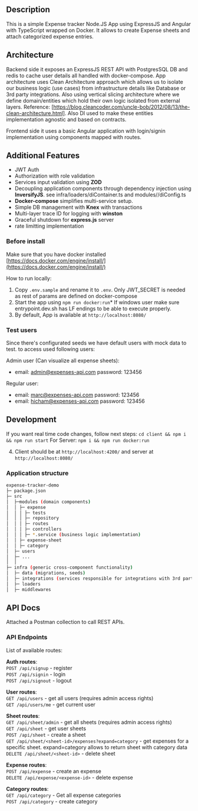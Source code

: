 ## Description

This is a simple Expense tracker Node.JS App using ExpressJS and Angular with TypeScript wrapped on Docker. It allows to create Expense sheets and attach categorized expense entries.

## Architecture

Backend side it exposes an ExpressJS REST API with PostgresSQL DB and redis to cache user details all handled with docker-compose. App architecture uses Clean Architecture approach which allows us to isolate our business logic (use cases) from infrastructure details like Database or 3rd party integrations. Also using vertical slicing architecture where we define domain/entities which hold their own logic isolated from external layers. Reference: [https://blog.cleancoder.com/uncle-bob/2012/08/13/the-clean-architecture.html]. Also DI used to make these entities implementation agnostic and based on contracts.

Frontend side it uses a basic Angular application with login/signin implementation using components mapped with routes.

## Additional Features

- JWT Auth
- Authorization with role validation
- Services input validation using **ZOD**
- Decoupling application components through dependency injection using **InversifyJS**. see infra/loaders/diContainer.ts and modules/<module-name>/diConfig.ts
- **Docker-compose** simplifies multi-service setup.
- Simple DB management with **Knex** with transactions
- Multi-layer trace ID for logging with **winston**
- Graceful shutdown for **express.js** server
- rate limitting implementation

### Before install

Make sure that you have docker installed [https://docs.docker.com/engine/install/](https://docs.docker.com/engine/install/)

How to run locally:

1. Copy `.env.sample` and rename it to `.env`. Only JWT_SECRET is needed as rest of params are defined on docker-compose
2. Start the app using `npm run docker:run`\* If windows user make sure entrypoint.dev.sh has LF endings to be able to execute properly.
3. By default, App is available at `http://localhost:8080/`

### Test users

Since there's configurated seeds we have default users with mock data to test. to access used following users:

Admin user (Can visualize all expense sheets):

- email: admin@expenses-api.com password: 123456

Regular user:

- email: marc@expenses-api.com password: 123456
- email: hicham@expenses-api.com password: 123456

## Development

If you want real time code changes, follow next steps:
`cd client && npm i && npm run start`
For Server:
`npm i && npm run docker:run`

4. Client should be at `http://localhost:4200/` and server at `http://localhost:8080/`

### Application structure

```bash
expense-tracker-demo
├─ package.json
├─ src
│  ├─modules (domain components)
│  │ ├─ expense
│  │ │ ├─ tests
│  │ │ ├─ repository
│  │ │ ├─ routes
│  │ │ ├─ controllers
│  │ │ ├─ *.service (business logic implementation)
│  │ ├─ expense-sheet
│  │ ├─ category
│  ├─ users
│  ├─ ...
│  │
├─ infra (generic cross-component functionality)
│  ├─ data (migrations, seeds)
│  ├─ integrations (services responsible for integrations with 3rd party services)
│  ├─ loaders
│  ├─ middlewares
```

## API Docs

Attached a Postman collection to call REST APIs.

### API Endpoints

List of available routes:

**Auth routes**:\
`POST /api/signup` - register\
`POST /api/signin` - login\
`POST /api/signout` - logout

**User routes**:\
`GET /api/users` - get all users (requires admin access rights)\
`GET /api/users/me` - get current user

**Sheet routes**:\
`GET /api/sheet/admin` - get all sheets (requires admin access rights)\
`GET /api/sheet` - get user sheets\
`POST /api/sheet` - create a sheet\
`GET /api/sheet/<sheet-id>/expenses?expand=category` - get expenses for a specific sheet. expand=category allows to return sheet with category data\
`DELETE /api/sheet/<sheet-id>` - delete sheet

**Expense routes**:\
`POST /api/expense` - create an expense\
`DELETE /api/expense/<expense-id>` - delete expense

**Category routes**:\
`GET /api/category` - Get all expense categories\
`POST /api/category` - create category
